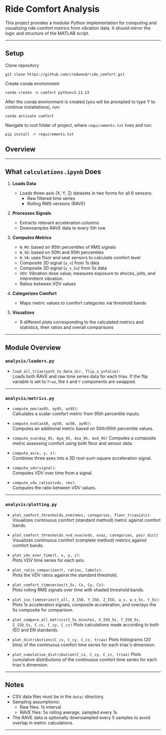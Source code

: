 # Ride Comfort Analysis

This project provides a modular Python implementation for computing and visualizing ride comfort metrics from vibration data. It should mirror the logic and structure of the MATLAB script.

---

## Setup

Clone repository

```
git clone https://github.com/credwood/ride_comfort.git
```

Create conda environment

```
conda create -n comfort python=3.11.13
```

After the conda environment is created (you will be prompted to type Y to continue installations), run:

```
conda activate comfort
```

Navigate to root folder of project, where `requirements.txt` lives and run:

```
pip install -r requirements.txt
```

## Overview

---

## What `calculations.ipynb` Does

1. **Loads Data**
   - Loads three-axis (X, Y, Z) datasets in two forms for all 6 sensors:
     - Raw filtered time series
     - Rolling RMS versions (RAVE)

2. **Processes Signals**
   - Extracts relevant acceleration columns
   - Downsamples RAVE data to every 5th row

3. **Computes Metrics**
   - `N_MV`: based on 95th percentiles of RMS signals
   - `N_VD`: based on 50th and 95th percentiles
   - `N_VA`: uses floor and seat sensors to calculate comfort level
   - Composite 3D signal (`a_v`) from 1s data
   - Composite 3D signal (`a_v_5s`) from 5s data
   - `VDV`: Vibration dose value; measures exposure to shocks, jolts, and intermittent vibration.
   - Ratios between VDV values

4. **Categorizes Comfort**
   - Maps metric values to comfort categories via threshold bands

5. **Visualizes**
   - 9 different plots corresponding to the calculated metrics and statistics, their ratios and overall comparisons

---

## Module Overview

### `analysis/loaders.py`

- `load_all_triax(path_to_data_dir, flip_x_y=False)`:  
  Loads both RAVE and raw time series data for each triax. If the flip variable is set to `True`, the `X` and `Y` components are swapped.

---

### `analysis/metrics.py`

- `compute_nmv(ax95, ay95, az95)`:  
  Calculates a scalar comfort metric from 95th percentile inputs.

- `compute_nvd(ax50, ay50, az50, ay95)`:  
  Computes an additional metric based on 50th/95th percentile values.

- `compute_nva(Azp_95, Aya_95, Aza_95, Axd_95)`
  Computes a composite metric assessing comfort using both floor and sensor data.

- `compute_av(x, y, z)`:  
  Combines three axes into a 3D root-sum-square acceleration signal.

- `compute_vdv(signal)`:  
  Computes VDV over time from a signal.

- `compute_vdv_ratios(vdv, rms)`:  
  Computes the ratio between VDV values.

---

### `analysis/plotting.py`

- `plot_comfort_thresholds_nvm(nmvs, categories, floor_triaxials)`:  
  Visualizes continuous comfort (standard method) metric against comfort bands.

- `plot_comfort_thresholds_nvd_nva(nvds, nvaz, categories, pair_dict)`
  Visualizes continuous comfort (complete method) metrics against comfort bands.

- `plot_vdv_over_time(t, x, y, z)`:  
  Plots VDV time series for each axis.

- `plot_ratio_comparison(t, ratios, labels)`:  
  Plots the VDV ratios against the standard threshold.

- `plot_comfort_timeseries(t_5s, Cx, Cy, Cz)`:  
  Plots rolling RMS signals over time with shaded threshold bands.

- `plot_iso_timeseries(t_all, X_ISO, Y_ISO, Z_ISO, a_v, a_v_5s, t_5s)`:  
  Plots 1s acceleration signals, composite acceleration, and overlays the 5s composite for comparison.

- `plot_compare_all_metrics(t_5s_minutes, X_ISO_5s, Y_ISO_5s, Z_ISO_5s, C_cx, C_cy, C_cz)`
  Plots calculations made according to both ISO and EN standards.

- `plot_distributions(C_cx, C_cy, C_cz, triax)`
  Plots histograms (20 bins) of the continuous comfort time series for each triax's dimension.

- `plot_cumulative_distribution(C_cx, C_cy, C_cz, triax)`
  Plots cumulative distributions of the continuous comfort time series for each triax's dimension.
---

## Notes

- CSV data files must be in the `data/` directory.
- Sampling assumptions:
  - Raw files: 1s interval
  - RAVE files: 5s rolling average, sampled every 1s
- The RAVE data is optionally downsampled every 5 samples to avoid overlap in metric calculations.

---

